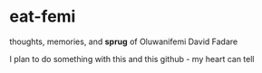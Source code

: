 # eat-femi

thoughts, memories, and **sprug** of Oluwanifemi David Fadare

I plan to do something with this and this github - my heart can tell
